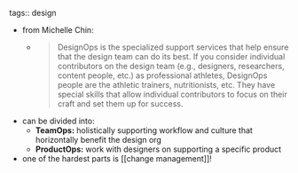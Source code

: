 tags:: design

- from Michelle Chin:
	- > DesignOps is the specialized support services that help ensure that the design team can do its best. If you consider individual contributors on the design team (e.g., designers, researchers, content people, etc.) as professional athletes, DesignOps people are the athletic trainers, nutritionists, etc. They have special skills that allow individual contributors to focus on their craft and set them up for success.
- can be divided into:
	- **TeamOps:** holistically supporting workflow and culture that horizontally benefit the design org
	- **ProductOps:** work with designers on supporting a specific product
- one of the hardest parts is [[change management]]!